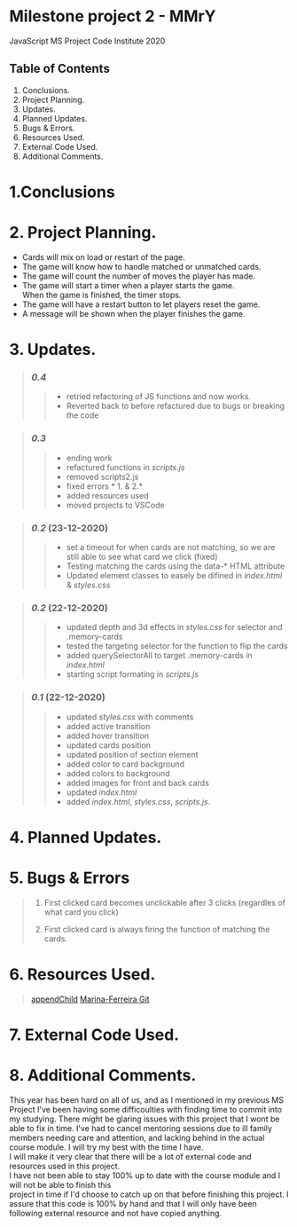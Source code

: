 # Milestone project 2 - MMrY
JavaScript MS Project Code Institute 2020

>

## Table of Contents

1. Conclusions.
2. Project Planning.
3. Updates.
4. Planned Updates.
5. Bugs & Errors.
6. Resources Used.
7. External Code Used.
8. Additional Comments.
>

# 1.Conclusions
>

# 2. Project Planning.
* Cards will mix on load or restart of the page.
* The game will know how to handle matched or unmatched cards.
* The game will count the number of moves the player has made.
* The game will start a timer when a player starts the game.<br>
When the game is finished, the timer stops.
* The game will have a restart button to let players reset the game.
* A message will be shown when the player finishes the game.
>


# 3. Updates.
> ### *0.4*
>> * retried refactoring of JS functions and now works.
>> * Reverted back to before refactured due to bugs or breaking the code

> ### *0.3*
>> * ending work
>> * refactured functions in *scripts.js*
>> * removed scripts2.js
>> * fixed errors * 1. & 2.*
>> * added resources used
>> * moved projects to VSCode

> ### *0.2* (23-12-2020)
>> * set a timeout for when cards are not matching, so we are still able to see what card we click (fixed)
>> * Testing matching the cards using the data-* HTML attribute
>> * Updated element classes to easely be difined in *index.html* & *styles.css*

> ### *0.2* (22-12-2020)
>> * updated depth and 3d effects in *styles.css* for selector and .memory-cards
>> * tested the targeting selector for the function to flip the cards
>> * added querySelectorAll to target .memory-cards in *index.html*
>> * starting script formating in *scripts.js*

>  ### *0.1* (22-12-2020)
>> * updated *styles.css* with comments<br>
>> * added active transition<br>
>> * added hover transition<br>
>> * updated cards position<br>
>> * updated position of section element<br>
>> * added color to card background<br>
>> * added colors to background <br>
>> * added images for front and back cards <br>
>> * updated *index.html*<br>
>> * added *index.html*, *styles.css*, *scripts.js*.

# 4. Planned Updates.
>

# 5. Bugs & Errors
> 1. First clicked card becomes unclickable after 3 clicks (regardles of what card you click)
>>
> 2. First clicked card is always firing the function of matching the cards.  
>>


# 6. Resources Used.
> [appendChild](https://developer.mozilla.org/en-US/docs/Web/API/Node/appendChild)
> [Marina-Ferreira Git](https://marina-ferreira.github.io/memory-game/)

# 7. External Code Used.
>

# 8. Additional Comments.
This year has been hard on all of us, and as I mentioned in my previous MS Project I've been having some difficoulties with finding time to commit into my studying.
There might be glaring issues with this project that I wont be able to fix in time. I've had to cancel mentoring sessions due to ill family members needing care and attention, and lacking behind in the actual course module. 
I will try my best with the time I have. <br>
I will make it very clear that there will be a lot of external code and resources used in this project.<br>
I have not been able to stay 100% up to date with the course module and I will not be able to finish this<br>
project in time if I'd choose to catch up on that before finishing this project. 
I assure that this code is 100% by hand and that I will only have been following external resource and not have copied anything.
>